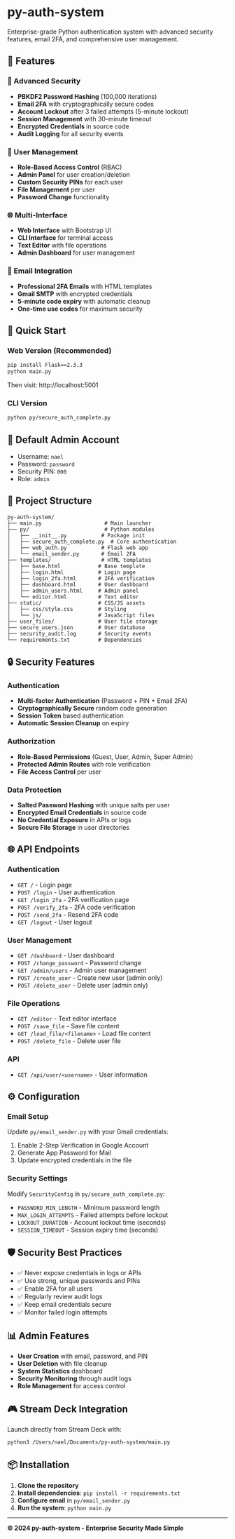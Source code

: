 # py-auth-system

Enterprise-grade Python authentication system with advanced security features, email 2FA, and comprehensive user management.

## 🚀 Features

### 🔐 Advanced Security
- **PBKDF2 Password Hashing** (100,000 iterations)
- **Email 2FA** with cryptographically secure codes
- **Account Lockout** after 3 failed attempts (5-minute lockout)
- **Session Management** with 30-minute timeout
- **Encrypted Credentials** in source code
- **Audit Logging** for all security events

### 👥 User Management
- **Role-Based Access Control** (RBAC)
- **Admin Panel** for user creation/deletion
- **Custom Security PINs** for each user
- **File Management** per user
- **Password Change** functionality

### 🌐 Multi-Interface
- **Web Interface** with Bootstrap UI
- **CLI Interface** for terminal access
- **Text Editor** with file operations
- **Admin Dashboard** for user management

### 📧 Email Integration
- **Professional 2FA Emails** with HTML templates
- **Gmail SMTP** with encrypted credentials
- **5-minute code expiry** with automatic cleanup
- **One-time use codes** for maximum security

## 🚀 Quick Start

### Web Version (Recommended)
```bash
pip install Flask==2.3.3
python main.py
```
Then visit: http://localhost:5001

### CLI Version
```bash
python py/secure_auth_complete.py
```

## 🔑 Default Admin Account
- Username: `nael`
- Password: `password`
- Security PIN: `000`
- Role: `admin`

## 📁 Project Structure
```
py-auth-system/
├── main.py                    # Main launcher
├── py/                        # Python modules
│   ├── __init__.py           # Package init
│   ├── secure_auth_complete.py  # Core authentication
│   ├── web_auth.py           # Flask web app
│   └── email_sender.py       # Email 2FA
├── templates/                # HTML templates
│   ├── base.html            # Base template
│   ├── login.html           # Login page
│   ├── login_2fa.html       # 2FA verification
│   ├── dashboard.html       # User dashboard
│   ├── admin_users.html     # Admin panel
│   └── editor.html          # Text editor
├── static/                  # CSS/JS assets
│   ├── css/style.css        # Styling
│   └── js/                  # JavaScript files
├── user_files/              # User file storage
├── secure_users.json        # User database
├── security_audit.log       # Security events
└── requirements.txt         # Dependencies
```

## 🔒 Security Features

### Authentication
- **Multi-factor Authentication** (Password + PIN + Email 2FA)
- **Cryptographically Secure** random code generation
- **Session Token** based authentication
- **Automatic Session Cleanup** on expiry

### Authorization
- **Role-Based Permissions** (Guest, User, Admin, Super Admin)
- **Protected Admin Routes** with role verification
- **File Access Control** per user

### Data Protection
- **Salted Password Hashing** with unique salts per user
- **Encrypted Email Credentials** in source code
- **No Credential Exposure** in APIs or logs
- **Secure File Storage** in user directories

## 🌐 API Endpoints

### Authentication
- `GET /` - Login page
- `POST /login` - User authentication
- `GET /login_2fa` - 2FA verification page
- `POST /verify_2fa` - 2FA code verification
- `POST /send_2fa` - Resend 2FA code
- `GET /logout` - User logout

### User Management
- `GET /dashboard` - User dashboard
- `POST /change_password` - Password change
- `GET /admin/users` - Admin user management
- `POST /create_user` - Create new user (admin only)
- `POST /delete_user` - Delete user (admin only)

### File Operations
- `GET /editor` - Text editor interface
- `POST /save_file` - Save file content
- `GET /load_file/<filename>` - Load file content
- `POST /delete_file` - Delete user file

### API
- `GET /api/user/<username>` - User information

## ⚙️ Configuration

### Email Setup
Update `py/email_sender.py` with your Gmail credentials:
1. Enable 2-Step Verification in Google Account
2. Generate App Password for Mail
3. Update encrypted credentials in the file

### Security Settings
Modify `SecurityConfig` in `py/secure_auth_complete.py`:
- `PASSWORD_MIN_LENGTH` - Minimum password length
- `MAX_LOGIN_ATTEMPTS` - Failed attempts before lockout
- `LOCKOUT_DURATION` - Account lockout time (seconds)
- `SESSION_TIMEOUT` - Session expiry time (seconds)

## 🛡️ Security Best Practices

- ✅ Never expose credentials in logs or APIs
- ✅ Use strong, unique passwords and PINs
- ✅ Enable 2FA for all users
- ✅ Regularly review audit logs
- ✅ Keep email credentials secure
- ✅ Monitor failed login attempts

## 📊 Admin Features

- **User Creation** with email, password, and PIN
- **User Deletion** with file cleanup
- **System Statistics** dashboard
- **Security Monitoring** through audit logs
- **Role Management** for access control

## 🎮 Stream Deck Integration

Launch directly from Stream Deck with:
```bash
python3 /Users/nael/Documents/py-auth-system/main.py
```

## 📦 Installation

1. **Clone the repository**
2. **Install dependencies**: `pip install -r requirements.txt`
3. **Configure email** in `py/email_sender.py`
4. **Run the system**: `python main.py`

---

**© 2024 py-auth-system - Enterprise Security Made Simple**
